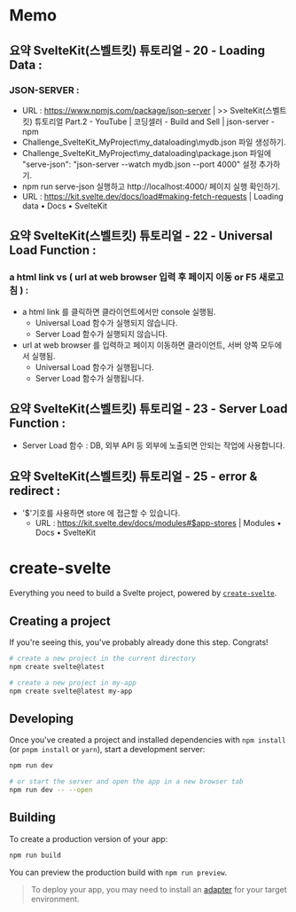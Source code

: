 # Memo
## 요약 SvelteKit(스벨트킷) 튜토리얼 - 20 - Loading Data :  
### JSON-SERVER : 
* URL : https://www.npmjs.com/package/json-server | >> SvelteKit(스벨트킷) 튜토리얼 Part.2 - YouTube | 코딩셀러 - Build and Sell | json-server - npm
* Challenge_SvelteKit_MyProject\my_dataloading\mydb.json 파일 생성하기.
* Challenge_SvelteKit_MyProject\my_dataloading\package.json 파일에  "serve-json": "json-server --watch mydb.json --port 4000" 설정 추가하기.
* npm run serve-json 실행하고 http://localhost:4000/ 페이지 실행 확인하기.
* URL : https://kit.svelte.dev/docs/load#making-fetch-requests | Loading data • Docs • SvelteKit

## 요약 SvelteKit(스벨트킷) 튜토리얼 - 22 - Universal Load Function : 
### a html link vs ( url at web browser 입력 후 페이지 이동 or F5 새로고침 ) : 
* a html link 를 클릭하면 클라이언트에서만 console 실행됨.
    + Universal Load 함수가 실행되지 않습니다.
    + Server Load 함수가 실행되지 않습니다.
* url at web browser 를 입력하고 페이지 이동하면 클라이언트, 서버 양쪽 모두에서 실행됨.
    + Universal Load 함수가 실행됩니다.
    + Server Load 함수가 실행됩니다.

## 요약 SvelteKit(스벨트킷) 튜토리얼 - 23 - Server Load Function : 
* Server Load 함수 : DB, 외부 API 등 외부에 노출되면 안되는 작업에 사용합니다.

## 요약 SvelteKit(스벨트킷) 튜토리얼 - 25 - error & redirect : 
* '$'기호를 사용하면 store 에 접근할 수 있습니다.
    + URL : https://kit.svelte.dev/docs/modules#$app-stores | Modules • Docs • SvelteKit


# create-svelte

Everything you need to build a Svelte project, powered by [`create-svelte`](https://github.com/sveltejs/kit/tree/main/packages/create-svelte).

## Creating a project

If you're seeing this, you've probably already done this step. Congrats!

```bash
# create a new project in the current directory
npm create svelte@latest

# create a new project in my-app
npm create svelte@latest my-app
```

## Developing

Once you've created a project and installed dependencies with `npm install` (or `pnpm install` or `yarn`), start a development server:

```bash
npm run dev

# or start the server and open the app in a new browser tab
npm run dev -- --open
```

## Building

To create a production version of your app:

```bash
npm run build
```

You can preview the production build with `npm run preview`.

> To deploy your app, you may need to install an [adapter](https://kit.svelte.dev/docs/adapters) for your target environment.
